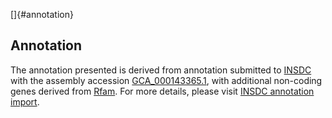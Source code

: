 []{#annotation}

Annotation
----------

The annotation presented is derived from annotation submitted to
[INSDC](http://www.insdc.org) with the assembly accession
[GCA\_000143365.1](http://www.ebi.ac.uk/ena/data/view/GCA_000143365.1),
with additional non-coding genes derived from
[Rfam](http://rfam.xfam.org/). For more details, please visit [INSDC
annotation
import](http://ensemblgenomes.org/info/data/insdc_annotation).
